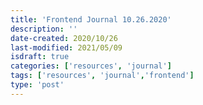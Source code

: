 ```yaml
---
title: 'Frontend Journal 10.26.2020'
description: ''
date-created: 2020/10/26
last-modified: 2021/05/09 
isdraft: true
categories: ['resources', 'journal']
tags: ['resources', 'journal','frontend']
type: 'post'
---
```

